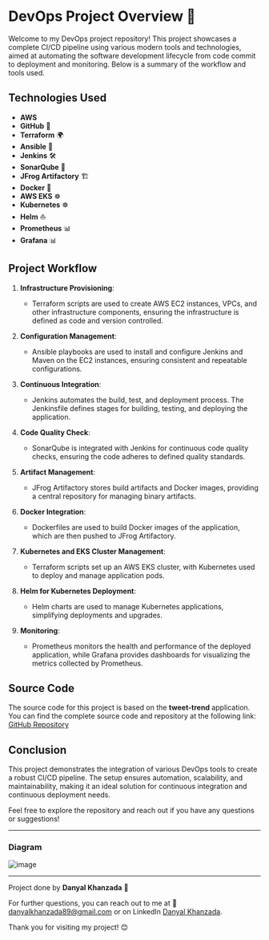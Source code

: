 # **DevOps Project Overview** 🚀

Welcome to my DevOps project repository! This project showcases a complete CI/CD pipeline using various modern tools and technologies, aimed at automating the software development lifecycle from code commit to deployment and monitoring. Below is a summary of the workflow and tools used.


## **Technologies Used**

- **AWS**
- **GitHub** 📁
- **Terraform** 🌍
- **Ansible** 📝
- **Jenkins** 🛠️
- **SonarQube** 🧹
- **JFrog Artifactory** 🏗️
- **Docker** 🐳
- **AWS EKS** ☸️
- **Kubernetes** ☸️
- **Helm** ⛵
- **Prometheus** 📊
- **Grafana** 📊

## **Project Workflow**

1. **Infrastructure Provisioning**:
    - Terraform scripts are used to create AWS EC2 instances, VPCs, and other infrastructure components, ensuring the infrastructure is defined as code and version controlled.

2. **Configuration Management**:
    - Ansible playbooks are used to install and configure Jenkins and Maven on the EC2 instances, ensuring consistent and repeatable configurations.

3. **Continuous Integration**:
    - Jenkins automates the build, test, and deployment process. The Jenkinsfile defines stages for building, testing, and deploying the application.

4. **Code Quality Check**:
    - SonarQube is integrated with Jenkins for continuous code quality checks, ensuring the code adheres to defined quality standards.

5. **Artifact Management**:
    - JFrog Artifactory stores build artifacts and Docker images, providing a central repository for managing binary artifacts.

6. **Docker Integration**:
    - Dockerfiles are used to build Docker images of the application, which are then pushed to JFrog Artifactory.

7. **Kubernetes and EKS Cluster Management**:
    - Terraform scripts set up an AWS EKS cluster, with Kubernetes used to deploy and manage application pods.

8. **Helm for Kubernetes Deployment**:
    - Helm charts are used to manage Kubernetes applications, simplifying deployments and upgrades.

9. **Monitoring**:
    - Prometheus monitors the health and performance of the deployed application, while Grafana provides dashboards for visualizing the metrics collected by Prometheus.

## **Source Code**

The source code for this project is based on the **tweet-trend** application. You can find the complete source code and repository at the following link:
[GitHub Repository](https://github.com/DanyalKhanzada/tweet-trend.git)

## **Conclusion**

This project demonstrates the integration of various DevOps tools to create a robust CI/CD pipeline. The setup ensures automation, scalability, and maintainability, making it an ideal solution for continuous integration and continuous deployment needs.

Feel free to explore the repository and reach out if you have any questions or suggestions!

---

### **Diagram**

![image](https://github.com/user-attachments/assets/ae95ca8f-7ea7-403c-8ffe-11e300530a24)


---

Project done by **Danyal Khanzada** 🎉

For further questions, you can reach out to me at 📧 [danyalkhanzada89@gmail.com](mailto:danyalkhanzada89@gmail.com) or on LinkedIn [Danyal Khanzada](https://www.linkedin.com/in/danyal-khanzada/).

Thank you for visiting my project! 😊